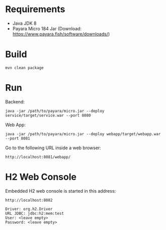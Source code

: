 # Requirements
- Java JDK 8
- Payara Micro 184 Jar (Download: https://www.payara.fish/software/downloads/)

# Build
``
mvn clean package 
``

# Run

Backend:

``
java -jar /path/to/payara/micro.jar --deploy service/target/service.war --port 8080
``

Web App:

``
java -jar /path/to/payara/micro.jar --deploy webapp/target/webapp.war --port 8081
``

Go to the following URL inside a web browser:

``
http://localhost:8081/webapp/
``

# H2 Web Console

Embedded H2 web console is started in this address:

``
http://localhost:8082
``

```
Driver: org.h2.Driver
URL JDBC: jdbc:h2:mem:test
User: <leave empty>
Password: <leave empty>
```